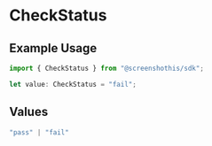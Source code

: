 # CheckStatus

## Example Usage

```typescript
import { CheckStatus } from "@screenshothis/sdk";

let value: CheckStatus = "fail";
```

## Values

```typescript
"pass" | "fail"
```